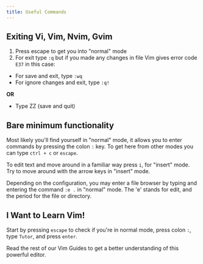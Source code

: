 ```yaml
---
title: Useful Commands
---
```

## Exiting Vi, Vim, Nvim, Gvim
1. Press escape to get you into "normal" mode
2. For exit type `:q` but if you made any changes in file Vim gives error code `E37` in this case:
- For save and exit, type `:wq`
- For ignore changes and exit, type `:q!`

**OR**
- Type ZZ (save and quit)

## Bare minimum functionality
Most likely you'll find yourself in "normal" mode, it allows you to enter commands by pressing the colon `:` key.
To get here from other modes you can type `ctrl + c` or `escape`.


To edit text and move around in a familiar way press `i`, for "insert" mode.
Try to move around with the arrow keys in "insert" mode.


Depending on the configuration, you may enter a file browser by typing and entering the command `:e .` in "normal" mode. The 'e' stands for edit, and the period for the file or directory.

## I Want to Learn Vim!
Start by pressing `escape` to check if you're in normal mode, press colon `:`, type `Tutor`, and press `enter`.

Read the rest of our Vim Guides to get a better understanding of this powerful editor.
